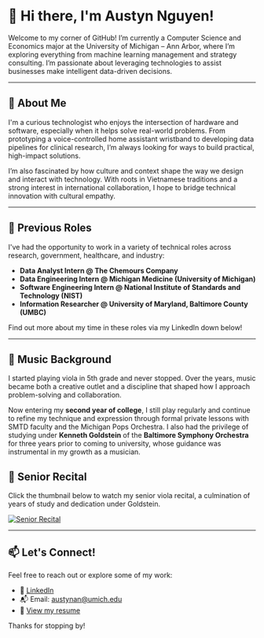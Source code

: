 # 👋 Hi there, I'm Austyn Nguyen!

Welcome to my corner of GitHub! I’m currently a Computer Science and Economics major at the University of Michigan – Ann Arbor, where I’m exploring everything from machine learning management and strategy consulting. I’m passionate about leveraging technologies to assist businesses make intelligent data-driven decisions.

---

## 📘 About Me

I'm a curious technologist who enjoys the intersection of hardware and software, especially when it helps solve real-world problems. From prototyping a voice-controlled home assistant wristband to developing data pipelines for clinical research, I’m always looking for ways to build practical, high-impact solutions.

I’m also fascinated by how culture and context shape the way we design and interact with technology. With roots in Vietnamese traditions and a strong interest in international collaboration, I hope to bridge technical innovation with cultural empathy.

---

## 💼 Previous Roles

I've had the opportunity to work in a variety of technical roles across research, government, healthcare, and industry:

- **Data Analyst Intern @ The Chemours Company**
- **Data Engineering Intern @ Michigan Medicine (University of Michigan)**
- **Software Engineering Intern @ National Institute of Standards and Technology (NIST)**  
- **Information Researcher @ University of Maryland, Baltimore County (UMBC)** 

Find out more about my time in these roles via my LinkedIn down below!

---

## 🎻 Music Background

I started playing viola in 5th grade and never stopped. Over the years, music became both a creative outlet and a discipline that shaped how I approach problem-solving and collaboration.

Now entering my **second year of college**, I still play regularly and continue to refine my technique and expression through formal private lessons with SMTD faculty and the Michigan Pops Orchestra. I also had the privilege of studying under **Kenneth Goldstein** of the **Baltimore Symphony Orchestra** for three years prior to coming to university, whose guidance was instrumental in my growth as a musician.

## 🎻 Senior Recital

Click the thumbnail below to watch my senior viola recital, a culmination of years of study and dedication under Goldstein.

[![Senior Recital](https://img.youtube.com/vi/F4PH74bNHCI/maxresdefault.jpg)](https://www.youtube.com/watch?v=F4PH74bNHCI)

---

## 📫 Let's Connect!

Feel free to reach out or explore some of my work:

- 💼 [LinkedIn](https://www.linkedin.com/in/austyn-an-nguyen)
- 📬 Email: austynan@umich.edu
- 📄 [View my resume](Resume/resume.pdf)


Thanks for stopping by!
